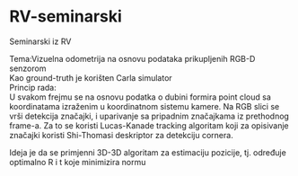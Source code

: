 # RV-seminarski
Seminarski iz RV

Tema:Vizuelna odometrija na osnovu podataka prikupljenih RGB-D senzorom   
Kao ground-truth je korišten Carla simulator  
Princip rada:  
U svakom frejmu se na osnovu podatka o dubini formira point cloud sa koordinatama izraženim u koordinatnom sistemu kamere. Na RGB slici se vrši detekcija značajki, i uparivanje sa pripadnim značajkama iz prethodnog frame-a. Za to se koristi Lucas-Kanade tracking algoritam koji za opisivanje značajki koristi Shi-Thomasi deskriptor za detekciju cornera.  

Ideja je da se primjenni 3D-3D algoritam za estimaciju pozicije, tj. određuje optimalno R i t koje minimizira normu
